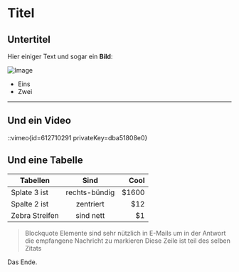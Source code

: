 # Titel
## Untertitel

Hier einiger Text und sogar ein **Bild**:

![Image](IMAGE_URL#IMAGE_WIDTHxIMAGE_HEIGHT)

* Eins
* Zwei

---

## Und ein Video

::vimeo{id=612710291 privateKey=dba51808e0}


## Und eine Tabelle

| Tabellen       |     Sind      | Cool  |
|----------------|:-------------:| -----:|
| Splate 3 ist   | rechts-bündig | $1600 |
| Spalte 2 ist   |   zentriert   |   $12 |
| Zebra Streifen |   sind nett   |    $1 |


> Blockquote Elemente sind sehr nützlich in E-Mails um in der Antwort die empfangene Nachricht zu markieren
> Diese Zeile ist teil des selben Zitats

Das Ende.

